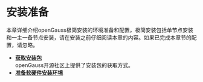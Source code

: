 # 安装准备<a name="ZH-CN_TOPIC_0000001092968956"></a>

本章详细介绍openGauss极简安装的环境准备和配置，极简安装包括单节点安装和一主一备节点安装，请在安装之前仔细阅读本章的内容。如果已完成本章节的配置，请忽略。

-   **[获取安装包](获取安装包1.md)**  
openGauss开源社区上提供了安装包的获取方式。
-   **[准备软硬件安装环境](准备软硬件安装环境1.md)**  


